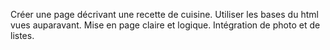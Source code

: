 Créer une page décrivant une recette de cuisine.
Utiliser les bases du html vues auparavant. 
Mise en page claire et logique.
Intégration de photo et de listes.